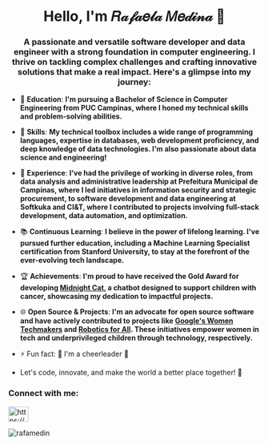 <h1 align="center">Hello, I'm 𝑅𝒶𝒻𝒶𝑒𝓁𝒶 𝑀𝑒𝒹𝒾𝓃𝒶 🌺</h1>
<h3 align="center">A passionate and versatile software developer and data engineer with a strong foundation in computer engineering. I thrive on tackling complex challenges and crafting innovative solutions that make a real impact. Here's a glimpse into my journey:</h3>

- 🧠 **Education**: **I'm pursuing a  Bachelor of Science in Computer Engineering from PUC Campinas, where I honed my technical skills and problem-solving abilities.**

- 🚀 **Skills**: **My technical toolbox includes a wide range of programming languages, expertise in databases, web development proficiency, and deep knowledge of data technologies. I'm also passionate about data science and engineering!**

- 💼 **Experience**: **I've had the privilege of working in diverse roles, from data analysis and administrative leadership at Prefeitura Municipal de Campinas, where I led initiatives in information security and strategic procurement, to software development and data engineering at Softkuka and CI&T, where I contributed to projects involving full-stack development, data automation, and optimization.**

- 📚 **Continuous Learning**: **I believe in the power of lifelong learning. I've pursued further education, including a Machine Learning Specialist certification from Stanford University, to stay at the forefront of the ever-evolving tech landscape.**


- 🏆 **Achievements**: **I'm proud to have received the Gold Award for developing [Midnight Cat](#), a chatbot designed to support children with cancer, showcasing my dedication to impactful projects.**

- 🌐 **Open Source & Projects**: **I'm an advocate for open source software and have actively contributed to projects like [Google's Women Techmakers](#) and [Robotics for All](#). These initiatives empower women in tech and underprivileged children through technology, respectively.**

- ⚡ Fun fact: 🎉 I'm a cheerleader 🎉

- Let's code, innovate, and make the world a better place together! 🚀

<h3 align="left">Connect with me:</h3>
<p align="left">
<a href="https://linkedin.com/in/rafaela-medina/" target="blank"><img align="center" src="https://raw.githubusercontent.com/rahuldkjain/github-profile-readme-generator/master/src/images/icons/Social/linked-in-alt.svg" alt="https://www.linkedin.com/in/rafaela-medina/" height="30" width="40" /></a>
</p>

<p><img align="center" src="https://github-readme-streak-stats.herokuapp.com/?user=rafamedin&" alt="rafamedin" /></p>
